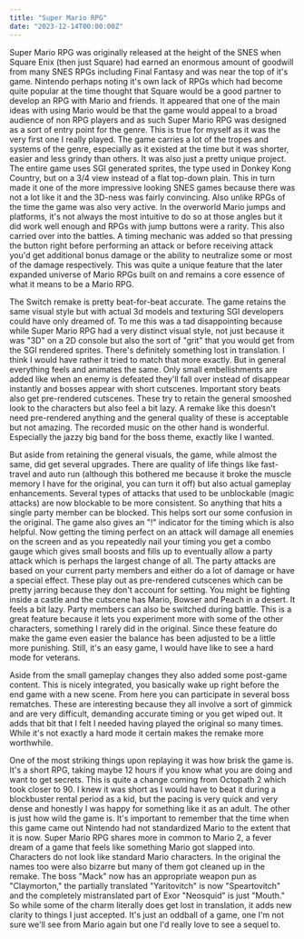 ```yaml
---
title: "Super Mario RPG"
date: "2023-12-14T00:00:00Z"
---
```


Super Mario RPG was originally released at the height of the SNES when Square Enix (then just Square) had earned an enormous amount of goodwill from many SNES RPGs including Final Fantasy and was near the top of it's game.  Nintendo perhaps noting it's own lack of RPGs which had become quite popular at the time thought that Square would be a good partner to develop an RPG with Mario and friends.  It appeared that one of the main ideas with using Mario would be that the game would appeal to a broad audience of non RPG players and as such Super Mario RPG was designed as a sort of entry point for the genre.  This is true for myself as it was the very first one I really played.  The game carries a lot of the tropes and systems of the genre, especially as it existed at the time but it was shorter, easier and less grindy than others.  It was also just a pretty unique project.  The entire game uses SGI generated sprites, the type used in Donkey Kong Country, but on a 3/4 view instead of a flat top-down plain.  This in turn made it one of the more impressive looking SNES games because there was not a lot like it and the 3D-ness was fairly convincing.  Also unlike RPGs of the time the game was also very active.  In the overworld Mario jumps and platforms, it's not always the most intuitive to do so at those angles but it did work well enough and RPGs with jump buttons were a rarity.  This also carried over into the battles.  A timing mechanic was added so that pressing the button right before performing an attack or before receiving attack you'd get additional bonus damage or the ability to neutralize some or most of the damage respectively.  This was quite a unique feature that the later expanded universe of Mario RPGs built on and remains a core essence of what it means to be a Mario RPG.

The Switch remake is pretty beat-for-beat accurate.  The game retains the same visual style but with actual 3d models and texturing SGI developers could have only dreamed of.  To me this was a tad disappointing because while Super Mario RPG had a very distinct visual style, not just because it was "3D" on a 2D console but also the sort of "grit" that you would get from the SGI rendered sprites. There's definitely something lost in translation.  I think I would have rather it tried to match that more exactly.  But in general everything feels and animates the same.  Only small embellishments are added like when an enemy is defeated they'll fall over instead of disappear instantly and bosses appear with short cutscenes.  Important story beats also get pre-rendered cutscenes.  These try to retain the general smooshed look to the characters but also feel a bit lazy.  A remake like this doesn't need pre-rendered anything and the general quality of these is acceptable but not amazing.  The recorded music on the other hand is wonderful.  Especially the jazzy big band for the boss theme, exactly like I wanted.

But aside from retaining the general visuals, the game, while almost the same, did get several upgrades.  There are quality of life things like fast-travel and auto run (although this bothered me because it broke the muscle memory I have for the original, you can turn it off) but also actual gameplay enhancements.  Several types of attacks that used to be unblockable (magic attacks) are now blockable to be more consistent.  So anything that hits a single party member can be blocked.  This helps sort our some confusion in the original.  The game also gives an "!" indicator for the timing which is also helpful.  Now getting the timing perfect on an attack will damage all enemies on the screen and as you repeatedly nail your timing you get a combo gauge which gives small boosts and fills up to eventually allow a party attack which is perhaps the largest change of all.  The party attacks are based on your current party members and either do a lot of damage or have a special effect.  These play out as pre-rendered cutscenes which can be pretty jarring because they don't account for setting.  You might be fighting inside a castle and the cutscene has Mario, Bowser and Peach in a desert.  It feels a bit lazy.  Party members can also be switched during battle.  This is a great feature because it lets you experiment more with some of the other characters, something I rarely did in the original.  Since these feature do make the game even easier the balance has been adjusted to be a little more punishing.  Still, it's an easy game, I would have like to see a hard mode for veterans.

Aside from the small gameplay changes they also added some post-game content.  This is nicely integrated, you basically wake up right before the end game with a new scene.  From here you can participate in several boss rematches.  These are interesting because they all involve a sort of gimmick and are very difficult, demanding accurate timing or you get wiped out.  It adds that bit that I felt I needed having played the original so many times.  While it's not exactly a hard mode it certain makes the remake more worthwhile.

One of the most striking things upon replaying it was how brisk the game is.  It's a short RPG, taking maybe 12 hours if you know what you are doing and want to get secrets.  This is quite a change coming from Octopath 2 which took closer to 90.  I knew it was short as I would have to beat it during a blockbuster rental period as a kid, but the pacing is very quick and very dense and honestly I was happy for something like it as an adult.  The other is just how wild the game is.  It's important to remember that the time when this game came out Nintendo had not standardized Mario to the extent that it is now.  Super Mario RPG shares more in common to Mario 2, a fever dream of a game that feels like something Mario got slapped into.  Characters do not look like standard Mario characters.  In the original the names too were also bizarre but many of them got cleaned up in the remake.  The boss "Mack" now has an appropriate weapon pun as "Claymorton," the partially translated "Yaritovitch" is now "Speartovitch" and the completely mistranslated part of Exor "Neosquid" is just "Mouth."    So while some of the charm literally does get lost in translation, it adds new clarity to things I just accepted. It's just an oddball of a game, one I'm not sure we'll see from Mario again but one I'd really love to see a sequel to.